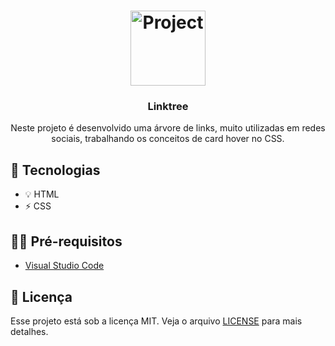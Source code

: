 <h1 align="center">
  <img alt="Project" src="https://media1.giphy.com/media/51LroAULHlkqY/giphy.gif"
" width="120px" />
</h1>

<h3 align="center">
  Linktree
</h3>

<p align="center">Neste projeto é desenvolvido uma árvore de links, muito utilizadas em redes sociais, trabalhando os conceitos de card hover no CSS.</p>

## 🚀 Tecnologias

- 💡 HTML
- ⚡ CSS 

## ✋🏻 Pré-requisitos

- [Visual Studio Code](https://code.visualstudio.com/)

## 📝 Licença

Esse projeto está sob a licença MIT. Veja o arquivo [LICENSE](LICENSE.md) para mais detalhes.
